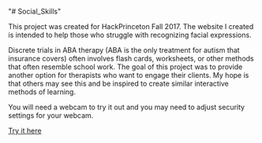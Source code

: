 "# Social_Skills" 

This project was created for HackPrinceton Fall 2017. The website I created is intended to help those who struggle with recognizing facial expressions.

Discrete trials in ABA therapy (ABA is the only treatment for autism that insurance covers) often involves flash cards, worksheets, or other methods that often resemble school work.
The goal of this project was to provide another option for therapists who want to engage their clients. My hope is that others may see this and be inspired to create similar interactive methods of learning.

You will need a webcam to try it out and you may need to adjust security settings for your webcam.

<a href="https://andrea-couto.github.io/Social_Skills/">Try it here</a>
